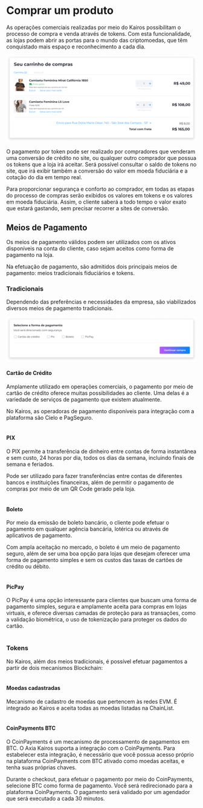 # Comprar um produto
As operações comerciais realizadas por meio do Kairos possibilitam o processo de compra e venda através de tokens. Com esta funcionalidade, as lojas podem abrir as portas para o mundo das criptomoedas, que têm conquistado mais espaço e reconhecimento a cada dia.

![image](../img/products/products_purchase.png)

O pagamento por token pode ser realizado por compradores que venderam uma conversão de crédito no site, ou qualquer outro comprador que possua os tokens que a loja irá aceitar. Será possível consultar o saldo de tokens no site, que irá exibir também a conversão do valor em moeda fiduciária e a cotação do dia em tempo real.

Para proporcionar segurança e conforto ao comprador, em todas as etapas do processo de compras serão exibidos os valores em tokens e os valores em moeda fiduciária. Assim, o cliente saberá a todo tempo o valor exato que estará gastando, sem precisar recorrer a sites de conversão.

## Meios de Pagamento
Os meios de pagamento válidos podem ser utilizados com os ativos disponíveis na conta do cliente, caso sejam aceitos como forma de pagamento na loja.

Na efetuação de pagamento, são admitidos dois principais meios de pagamento: meios tradicionais fiduciários e tokens.

### Tradicionais
Dependendo das preferências e necessidades da empresa, são viabilizados diversos meios de pagamento tradicionais.

![image](../img/products/products_paymentmethods.png)

#### Cartão de Crédito
Amplamente utilizado em operações comerciais, o pagamento por meio de cartão de crédito oferece muitas possibilidades ao cliente. Uma delas é a variedade de serviços de pagamento que existem atualmente.

No Kairos, as operadoras de pagamento disponíveis para integração com a plataforma são Cielo e PagSeguro.
<br><br>

#### PIX
O PIX permite a transferência de dinheiro entre contas de forma instantânea e sem custo, 24 horas por dia, todos os dias da semana, incluindo finais de semana e feriados.

Pode ser utilizado para fazer transferências entre contas de diferentes bancos e instituições financeiras, além de permitir o pagamento de compras por meio de um QR Code gerado pela loja.
<br><br>

#### Boleto
Por meio da emissão de boleto bancário, o cliente pode efetuar o pagamento em qualquer agência bancária, lotérica ou através de aplicativos de pagamento.

Com ampla aceitação no mercado, o boleto é um meio de pagamento seguro, além de ser uma boa opção para lojas que desejam oferecer uma forma de pagamento simples e sem os custos das taxas de cartões de crédito ou débito.
<br><br>

#### PicPay
O PicPay é uma opção interessante para clientes que buscam uma forma de pagamento simples, segura e amplamente aceita para compras em lojas virtuais, e oferece diversas camadas de proteção para as transações, como a validação biométrica, o uso de tokenização para proteger os dados do cartão.
<br><br>

### Tokens
No Kairos, além dos meios tradicionais, é possível efetuar pagamentos a partir de dois mecanismos Blockchain:
<br><br>

#### Moedas cadastradas
Mecanismo de cadastro de moedas que pertencem às redes EVM. É integrado ao Kairos e aceita todas as moedas listadas na ChainList.
<br><br>

#### CoinPayments BTC
O CoinPayments é um mecanismo de processamento de pagamentos em BTC. O Axia Kairos suporta a integração com o CoinPayments. Para estabelecer esta integração, é necessário que você possua acesso próprio na plataforma CoinPayments com BTC ativado como moedas aceitas, e tenha suas próprias chaves.

Durante o checkout, para efetuar o pagamento por meio do CoinPayments, selecione BTC como forma de pagamento. Você será redirecionado para a plataforma CoinPayments. O pagamento será validado por um agendador que será executado a cada 30 minutos.